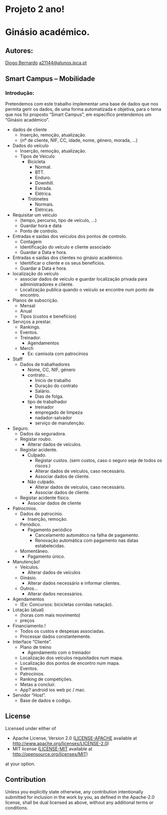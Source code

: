# Projeto 2 ano!

# Ginásio académico.

## Autores:
[Diogo Bernardo](https://www.github.com/Db-Dev2002) a21144@alunos.ipca.pt

## Smart Campus – Mobilidade

### Introdução: 

Pretendemos com este trabalho implementar uma base de dados que nos permita gerir os dados, de uma forma automatizada e objetiva, para o tema que nos foi proposto “Smart Campus”, em específico pretendemos um “Ginásio académico”.

* dados de cliente 
    * Inserção, remoção, atualização.
    * (nº de cliente, NIF, CC, idade, nome, género, morada, ...)
* Dados do veículo
    * Inserção, remoção, atualização.
    * Tipos de Veiculo
        * Bicicleta
            * Normal.
            * BTT.
            * Enduro.
            * Downhill.
            * Estrada.
            * Elétrica.
        * Trotinetes
            * Normais.
            * Elétricas.
* Requisitar um veículo
    * (tempo, percurso, tipo de veículo, ...)
    * Guardar hora e data
    * Ponto de controlo.
* Entradas e saídas dos veículos dos pontos de controlo.
    * Contagem
    * Identificação do veículo e cliente associado
    * Guardar a Data e hora.
* Entradas e saídas dos clientes no ginásio académico.
    * Identificar o cliente e os seus benefícios.
    * Guardar a Data e hora.
* localização do veículo
    * associar dados de veículo e guardar localização privada para administradores e cliente.
    * Localização publica quando o veículo se encontre num ponto de encontro.
* Planos de subscrição.
    * Mensal
    * Anual
    * Tipos (custos e benefícios)
* Serviços a prestar.
    * Rankings.
    * Eventos.
    * Treinador.
        * Agendamentos
    * Merch
        * Ex: camisola com patrocínios
* Staff
    * Dados de trabalhadores
        * Nome, CC, NIF, género
        * contrato...
            * Inicio de trabalho
            * Duração do contrato
            * Salário.
            * Dias de folga.
        * tipo de trabalhador
            * treinador
            * empregado de limpeza
            * nadador-salvador
            * serviço de manutenção.
* Seguro.
    * Dados da seguradora.
    * Registar roubo.	
        * Alterar dados de veículos.
    * Registar acidente.
        * Culpado.
            * Registar custos. (sem custos, caso o seguro seja de todos os riscos.)
            * Alterar dados de veículos, caso necessário.
            * Associar dados de cliente.
        * Não culpado.
            * Alterar dados de veículos, caso necessário.
            * Associar dados de cliente.
    * Registar acidente físico.
        * Associar dados de cliente
* Patrocínios.
    * Dados de patrocínio.
        * Inserção, remoção.
    * Periódico.
        * Pagamento periódico
            * Cancelamento automático na falha de pagamento.
            * Renovação automática com pagamento nas datas estabelecidas.
    * Momentâneo.
        * Pagamento único.
* Manutenção!
    * Veículos.
        * Alterar dados de veículos
    * Ginásio.
        * Alterar dados necessário e informar clientes.
    * Outros...
        * Alterar dados necessários.
* Agendamentos
    * (Ex: Concursos: bicicletas corridas natação).
* Lotação (atual)
    * (horas com mais movimento)
    * preços
* Financiamento.!
    * Todos os custos e despesas associadas.
    * Processar dados constantemente.
* Interface “Cliente”.
    * Plano de treino
        * Agendamento com o treinador
    * Localização dos veículos requisitados num mapa.
    * Localização dos pontos de encontro num mapa.
    * Eventos.
    * Patrocínios.
    * Ranking de competições.
    * Metas a concluir.
    * App? android ios web pc / mac.
* Servidor “Host”.
    * Base de dados e codigo.


## License

Licensed under either of

 * Apache License, Version 2.0
   ([LICENSE-APACHE](LICENSE-APACHE) available at http://www.apache.org/licenses/LICENSE-2.0)
 * MIT license
   ([LICENSE-MIT](LICENSE-MIT) available at http://opensource.org/licenses/MIT)

at your option.

## Contribution

Unless you explicitly state otherwise, any contribution intentionally submitted
for inclusion in the work by you, as defined in the Apache-2.0 license, shall be
dual licensed as above, without any additional terms or conditions.
